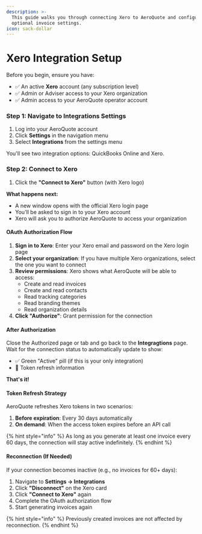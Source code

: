 ```yaml
---
description: >-
  This guide walks you through connecting Xero to AeroQuote and configuring
  optional invoice settings.
icon: sack-dollar
---
```


# Xero Integration Setup

Before you begin, ensure you have:

* ✅ An active **Xero** account (any subscription level)
* ✅ Admin or Adviser access to your Xero organization
* ✅ Admin access to your AeroQuote operator account

### Step 1: Navigate to Integrations Settings

1. Log into your AeroQuote account
2. Click **Settings** in the navigation menu
3. Select **Integrations** from the settings menu

You'll see two integration options: QuickBooks Online and Xero.

### Step 2: Connect to Xero

1. Click the **"Connect to Xero"** button (with Xero logo)

**What happens next:**

* A new window opens with the official Xero login page
* You'll be asked to sign in to your Xero account
* Xero will ask you to authorize AeroQuote to access your organization

#### OAuth Authorization Flow

1. **Sign in to Xero**: Enter your Xero email and password on the Xero login page
2. **Select your organization**: If you have multiple Xero organizations, select the one you want to connect
3. **Review permissions**: Xero shows what AeroQuote will be able to access:
   * Create and read invoices
   * Create and read contacts
   * Read tracking categories
   * Read branding themes
   * Read organization details
4. **Click "Authorize"**: Grant permission for the connection

#### After Authorization

Close the Authorized page or tab and go back to the **Integragtions** page. Wait for the connection status to automatically update to show:

* ✅ Green "Active" pill (if this is your only integration)
* 📅 Token refresh information

**That's it!**

#### Token Refresh Strategy

AeroQuote refreshes Xero tokens in two scenarios:

1. **Before expiration**: Every 30 days automatically
2. **On demand**: When the access token expires before an API call

{% hint style="info" %}
As long as you generate at least one invoice every 60 days, the connection will stay active indefinitely.
{% endhint %}

#### Reconnection (If Needed)

If your connection becomes inactive (e.g., no invoices for 60+ days):

1. Navigate to **Settings → Integrations**
2. Click **"Disconnect"** on the Xero card
3. Click **"Connect to Xero"** again
4. Complete the OAuth authorization flow
5. Start generating invoices again

{% hint style="info" %}
Previously created invoices are not affected by reconnection.
{% endhint %}

